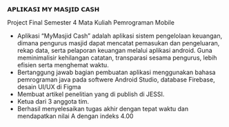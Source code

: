 𝗔𝗣𝗟𝗜𝗞𝗔𝗦𝗜 𝗠𝗬 𝗠𝗔𝗦𝗝𝗜𝗗 𝗖𝗔𝗦𝗛

Project Final Semester 4 Mata Kuliah Pemrograman Mobile
- Aplikasi “MyMasjid Cash” adalah aplikasi sistem pengelolaan keuangan, dimana pengurus masjid dapat mencatat pemasukan dan pengeluaran, rekap data, serta pelaporan keuangan melalui aplikasi android. Guna meminimalisir kehilangan catatan, transparasi sesama pengurus, lebih efisien serta menghemat waktu.
- Bertanggung jawab bagian pembuatan aplikasi menggunakan bahasa pemrograman java pada softwere Android Studio, database Firebase, desain UI/UX di Figma
- Membuat artikel penelitian yang di publish di JESSI.
- Ketua dari 3 anggota tim.
- Berhasil menyelesaikan tugas akhir dengan tepat waktu dan mendapatkan nilai A dengan indeks 4.00
